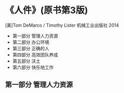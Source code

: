 《人件》(原书第3版) 
====================
[美]Tom DeMarco / Timothy Lister 机械工业出版社 2014

* 第一部分 管理人力资源
* 第二部分 办公环境
* 第三部分 正确的人
* 第四部分 高效团队养成
* 第五部分 沃土
* 第六部分 快乐地工作


第一部分 管理人力资源
----------------------
